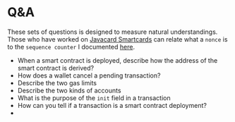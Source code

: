 # Q&A

These sets of questions is designed to measure natural understandings. Those who have worked on [Javacard Smartcards](https://en.wikipedia.org/wiki/Java_Card) can relate what a `nonce` is to 
the `sequence counter` I documented [here](https://ref.gitbook.io/notes/java-card/scp02).

- When a smart contract is deployed, describe how the address of the smart contract is derived?
- How does a wallet cancel a pending transaction?
- Describe the two gas limits
- Describe the two kinds of accounts
- What is the purpose of the `init` field in a transaction
- How can you tell if a transaction is a smart contract deployment?
- 
